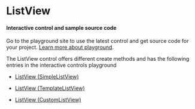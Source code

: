 ﻿# ListView

<!-- TODO get an IMAGE to embed here -->

<!-- TODO get an SAMPLE CODE to embed here -->

<a name="interactive-control-and-sample-source-code"></a>
#### Interactive control and sample source code
Go to the playground site to use the latest control and get source code for your project.  [Learn more about playground](./top-extensions-controls-playground.md).

The ListView control offers different create methods and has the following entries in the interactive controls playground

*  <a href="https://ms.portal.azure.com/?Microsoft_Azure_Playground=true#blade/Microsoft_Azure_Playground/ControlsIndexBlade/ListView_createSimpleListView_Playground" target="_blank">ListView (SimpleListView)</a>

*  <a href="https://ms.portal.azure.com/?Microsoft_Azure_Playground=true#blade/Microsoft_Azure_Playground/ControlsIndexBlade/ListView_createTemplateListView_Playground" target="_blank">ListView (TemplateListView)</a>

*  <a href="https://ms.portal.azure.com/?Microsoft_Azure_Playground=true#blade/Microsoft_Azure_Playground/ControlsIndexBlade/ListView_createCustomListView_Playground" target="_blank">ListView (CustomListView)</a>
